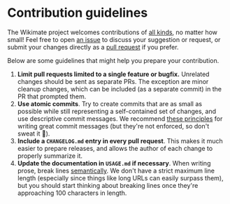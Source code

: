 # Contribution guidelines

The Wikimate project welcomes contributions of [all kinds](https://allcontributors.org/docs/en/emoji-key),
no matter how small!
Feel free to open [an issue](https://github.com/hamstar/Wikimate/issues/new)
to discuss your suggestion or request,
or submit your changes directly as a
[pull request](https://docs.github.com/en/github/collaborating-with-pull-requests/proposing-changes-to-your-work-with-pull-requests/creating-a-pull-request-from-a-fork)
if you prefer.

Below are some guidelines that might help you prepare your contribution.

1. **Limit pull requests limited to a single feature or bugfix.**
   Unrelated changes should be sent as separate PRs.
   The exception are minor cleanup changes,
   which can be included (as a separate commit) in the PR that prompted them.
2. **Use atomic commits**.
   Try to create commits that are as small as possible
   while still representing a self-contained set of changes,
   and use descriptive commit messages.
   We recommend [these principles](https://chris.beams.io/posts/git-commit/#seven-rules)
   for writing great commit messages (but they're not enforced, so don't sweat it 🙂).
3. **Include a `CHANGELOG.md` entry in every pull request**.
   This makes it much easier to prepare releases,
   and allows the author of each change to properly summarize it.
4. **Update the documentation in `USAGE.md` if necessary**.
   When writing prose, break lines [semantically](https://rhodesmill.org/brandon/2012/one-sentence-per-line/).
   We don't have a strict maximum line length
   (especially since things like long URLs can easily surpass them),
   but you should start thinking about breaking lines
   once they're approaching 100 characters in length.
